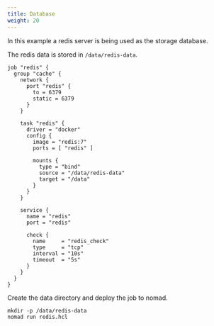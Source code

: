 ```yaml
---
title: Database
weight: 20
---
```


In this example a redis server is being used as the storage database.

The redis data is stored in `/data/redis-data`.

```hcl {filename="redis.hcl"}
job "redis" {
  group "cache" {
    network {
      port "redis" {
        to = 6379
        static = 6379
      }
    }

    task "redis" {
      driver = "docker"
      config {
        image = "redis:7"
        ports = [ "redis" ]

        mounts {
          type = "bind"
          source = "/data/redis-data"
          target = "/data"
        }
      }
    }

    service {
      name = "redis"
      port = "redis"

      check {
        name     = "redis_check"
        type     = "tcp"
        interval = "10s"
        timeout  = "5s"
      }
    }
  }
}
```

Create the data directory and deploy the job to nomad.

```shell
mkdir -p /data/redis-data
nomad run redis.hcl
```
